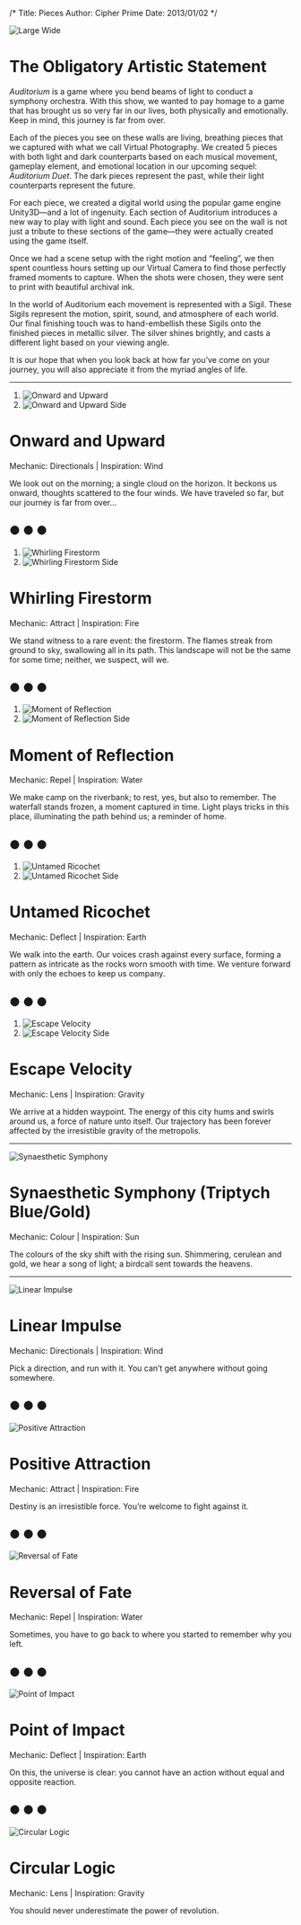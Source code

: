 /*
Title: Pieces
Author: Cipher Prime
Date: 2013/01/02
*/

![Large Wide]



# The Obligatory Artistic Statement

*Auditorium* is a game where you bend beams of light to conduct a symphony orchestra. With this show, we wanted to pay homage to a game that has brought us so very far in our lives, both physically and emotionally. Keep in mind, this journey is far from over.

Each of the pieces you see on these walls are living, breathing pieces that we captured with what we call Virtual Photography. We created 5 pieces with both light and dark counterparts based on each musical movement, gameplay element, and emotional location in our upcoming sequel: *Auditorium Duet*. The dark pieces represent the past, while their light counterparts represent the future.

For each piece, we created a digital world using the popular game engine Unity3D—and a lot of ingenuity. Each section of Auditorium introduces a new way to play with light and sound. Each piece you see on the wall is not just a tribute to these sections of the game—they were actually created using the game itself.

Once we had a scene setup with the right motion and “feeling”, we then spent countless hours setting up our Virtual Camera to find those perfectly framed moments to capture. When the shots were chosen, they were sent to print with beautiful archival ink. 

In the world of Auditorium each movement is represented with a Sigil. These Sigils represent the motion, spirit, sound, and atmosphere of each world. Our final finishing touch was to hand-embellish these Sigils onto the finished pieces in metallic silver. The silver shines brightly, and casts a different light based on your viewing angle.

It is our hope that when you look back at how far you’ve come on your journey, you will also appreciate it from the myriad angles of life.

***

1. ![Onward and Upward]
2. ![Onward and Upward Side]


# Onward and Upward
Mechanic: Directionals | Inspiration: Wind

We look out on the morning; a single cloud on the horizon. It beckons us onward, thoughts scattered to the four winds. We have traveled so far, but our journey is far from over…
	
## &#9679; &#9679; &#9679;

1. ![Whirling Firestorm]
2. ![Whirling Firestorm Side]


# Whirling Firestorm
Mechanic: Attract | Inspiration: Fire

We stand witness to a rare event: the firestorm. The flames streak from ground to sky, swallowing all in its path. This landscape will not be the same for some time; neither, we suspect, will we.

## &#9679; &#9679; &#9679;

1. ![Moment of Reflection]
2. ![Moment of Reflection Side]


# Moment of Reflection
Mechanic: Repel | Inspiration: Water

We make camp on the riverbank; to rest, yes, but also to remember. The waterfall stands frozen, a moment captured in time. Light plays tricks in this place, illuminating the path behind us; a reminder of home.

## &#9679; &#9679; &#9679;

1. ![Untamed Ricochet]
2. ![Untamed Ricochet Side]


# Untamed Ricochet
Mechanic: Deflect | Inspiration: Earth

We walk into the earth. Our voices crash against every surface, forming a pattern as intricate as the rocks worn smooth with time. We venture forward with only the echoes to keep us company.

## &#9679; &#9679; &#9679;

1. ![Escape Velocity]
2. ![Escape Velocity Side]


# Escape Velocity
Mechanic: Lens | Inspiration: Gravity

We arrive at a hidden waypoint. The energy of this city hums and swirls around us, a force of nature unto itself. Our trajectory has been forever affected by the irresistible gravity of the metropolis.

***

![Synaesthetic Symphony]

# Synaesthetic Symphony (Triptych Blue/Gold)
Mechanic: Colour | Inspiration: Sun

The colours of the sky shift with the rising sun. Shimmering, cerulean and gold, we hear a song of light; a birdcall sent towards the heavens.

***

![Linear Impulse]
# Linear Impulse
Mechanic: Directionals | Inspiration: Wind

Pick a direction, and run with it. You can’t get anywhere without going somewhere.

## &#9679; &#9679; &#9679;

![Positive Attraction]
# Positive Attraction
Mechanic: Attract | Inspiration: Fire

Destiny is an irresistible force. You’re welcome to fight against it.

## &#9679; &#9679; &#9679;

![Reversal of Fate]
# Reversal of Fate
Mechanic: Repel | Inspiration: Water

Sometimes, you have to go back to where you started to remember why you left.

## &#9679; &#9679; &#9679;

![Point of Impact]
# Point of Impact
Mechanic: Deflect | Inspiration: Earth

On this, the universe is clear: you cannot have an action without equal and opposite reaction.

## &#9679; &#9679; &#9679;

![Circular Logic]
# Circular Logic
Mechanic: Lens | Inspiration: Gravity

You should never underestimate the power of revolution.


[Large Wide]: /content/img/empty_space.jpg

[Onward and Upward]: /content/img/large/close/onward_and_upward.jpg
[Whirling Firestorm]: /content/img/large/close/whirling_firestorm.jpg
[Moment of Reflection]: /content/img/large/close/moment_of_reflection.jpg
[Untamed Ricochet]: /content/img/large/close/untamed_ricochet.jpg
[Escape Velocity]: /content/img/large/close/escape_velocity.jpg

[Onward and Upward Side]: /content/img/large/side/onward_and_upward.jpg
[Whirling Firestorm Side]: /content/img/large/side/whirling_firestorm.jpg
[Moment of Reflection Side]: /content/img/large/side/moment_of_reflection.jpg
[Untamed Ricochet Side]: /content/img/large/side/untamed_ricochet.jpg
[Escape Velocity Side]: /content/img/large/side/escape_velocity.jpg

[Synaesthetic Symphony]: /content/img/tryptic/synaesthetic_symphony.jpg

[Linear Impulse]: /content/img/medium/linear_impulse.jpg
[Positive Attraction]: /content/img/medium/positive_attraction.jpg
[Reversal of Fate]: /content/img/medium/reversal_of_fate.jpg
[Point of Impact]: /content/img/medium/point_of_impact.jpg
[Circular Logic]: /content/img/medium/circular_logic.jpg
